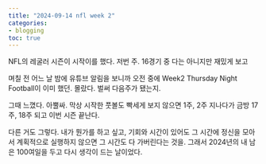 ```yaml
---
title: "2024-09-14 nfl week 2"
categories:
- blogging
toc: true
---
```

NFL의 레굴러 시즌이 시작이를 했다. 저번 주.
16경기 중 다는 아니지만 재밌게 보고

며칠 전 어느 날 밤에 유튜브 알림을 보니까
오전 중에 Week2 Thursday Night Football이 이미 했던.
몰랐다. 벌써 다음주가 됐는지.

그때 느꼈다.
아뿔싸.
막상 시작한 풋볼도 빡세게 보지 않으면 1주, 2주 지나다가 금방 17주, 18주 되고 이번 시즌 끝난다.

다른 거도 그렇다.
내가 뭔가를 하고 싶고, 기회와 시간이 있어도
그 시간에 정신을 모아서 계획적으로 실행하지 않으면
그 시간도 다 가버린다는 것을. 그래서 2024년의 내 남은 100여일을 두고 다시 생각이 드는 날이었다.